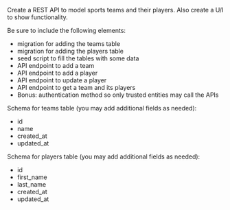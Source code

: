 Create a REST API to model sports teams and their players. Also create a U/I to show functionality.

Be sure to include the following elements:
- migration for adding the teams table
- migration for adding the players table
- seed script to fill the tables with some data
- API endpoint to add a team
- API endpoint to add a player
- API endpoint to update a player
- API endpoint to get a team and its players
- Bonus: authentication method so only trusted entities may call the APIs

Schema for teams table (you may add additional fields as needed):
- id
- name
- created_at
- updated_at

Schema for players table (you may add additional fields as needed):
- id
- first_name
- last_name
- created_at
- updated_at
